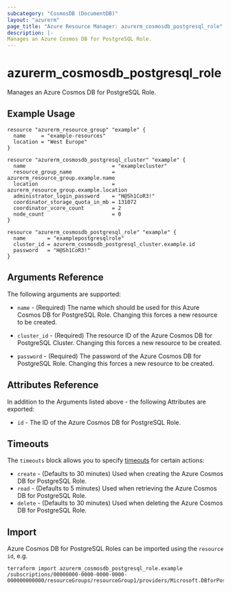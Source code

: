 ```yaml
---
subcategory: "CosmosDB (DocumentDB)"
layout: "azurerm"
page_title: "Azure Resource Manager: azurerm_cosmosdb_postgresql_role"
description: |-
Manages an Azure Cosmos DB for PostgreSQL Role.
---
```


# azurerm_cosmosdb_postgresql_role

Manages an Azure Cosmos DB for PostgreSQL Role.

## Example Usage

```hcl
resource "azurerm_resource_group" "example" {
  name     = "example-resources"
  location = "West Europe"
}

resource "azurerm_cosmosdb_postgresql_cluster" "example" {
  name                            = "examplecluster"
  resource_group_name             = azurerm_resource_group.example.name
  location                        = azurerm_resource_group.example.location
  administrator_login_password    = "H@Sh1CoR3!"
  coordinator_storage_quota_in_mb = 131072
  coordinator_vcore_count         = 2
  node_count                      = 0
}

resource "azurerm_cosmosdb_postgresql_role" "example" {
  name       = "examplepostgresqlrole"
  cluster_id = azurerm_cosmosdb_postgresql_cluster.example.id
  password   = "H@Sh1CoR3!"
}
```

## Arguments Reference

The following arguments are supported:

* `name` - (Required) The name which should be used for this Azure Cosmos DB for PostgreSQL Role. Changing this forces a new resource to be created.

* `cluster_id` - (Required) The resource ID of the Azure Cosmos DB for PostgreSQL Cluster. Changing this forces a new resource to be created.

* `password` - (Required) The password of the Azure Cosmos DB for PostgreSQL Role. Changing this forces a new resource to be created.

## Attributes Reference

In addition to the Arguments listed above - the following Attributes are exported:

* `id` - The ID of the Azure Cosmos DB for PostgreSQL Role.

## Timeouts

The `timeouts` block allows you to specify [timeouts](https://www.terraform.io/docs/configuration/resources.html#timeouts) for certain actions:

* `create` - (Defaults to 30 minutes) Used when creating the Azure Cosmos DB for PostgreSQL Role.
* `read` - (Defaults to 5 minutes) Used when retrieving the Azure Cosmos DB for PostgreSQL Role.
* `delete` - (Defaults to 30 minutes) Used when deleting the Azure Cosmos DB for PostgreSQL Role.

## Import

Azure Cosmos DB for PostgreSQL Roles can be imported using the `resource id`, e.g.

```shell
terraform import azurerm_cosmosdb_postgresql_role.example /subscriptions/00000000-0000-0000-0000-000000000000/resourceGroups/resourceGroup1/providers/Microsoft.DBforPostgreSQL/serverGroupsv2/cluster1/roles/role1
```

